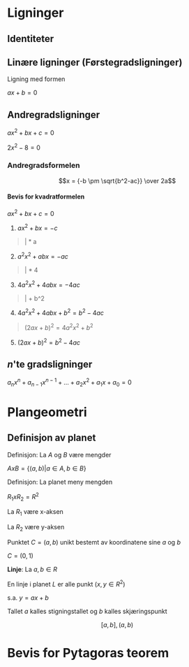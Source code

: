 # Ligninger
## Identiteter
## Linære ligninger (Førstegradsligninger)
Ligning med formen

$ax+b=0$
## Andregradsligninger
$ax^2 + bx + c = 0$

$2x^2 - 8 = 0$

### Andregradsformelen
$$x = {-b \pm \sqrt{b^2-ac}} \over 2a$$

#### Bevis for kvadratformelen
$ax^2 + bx + c = 0$
1. $ax^2 + bx = -c$

> | * a

2. $a^2x^2 + abx = -ac$

> | * 4

3. $4a^2x^2 + 4abx = -4ac$

> | + b^2

4. $4a^2x^2 + 4abx + b^2 = b^2 - 4ac$

> $(2ax + b)^2 = 4a^2x^2 + b^2$

5. $(2ax + b)^2 = b^2 - 4ac$

## _n_'te gradsligninger
$a_nx^n + a_{n-1}x^{n-1} + ... + a_2x^2 + a_1x + a_0 = 0$

# Plangeometri
## Definisjon av planet
Definisjon: La $A$ og $B$ være mengder

$AxB=\{(a,b) | a \in A, b \in B\}$

Definisjon: La planet meny mengden 

$R_1xR_2=R^2$

La $R_1$ være x-aksen

La $R_2$ være y-aksen

Punktet $C = (a,b)$ unikt bestemt av koordinatene sine $a$ og $b$

$C = (0, 1)$

**Linje**: La $a,b \in R$

En linje i planet $L$ er alle punkt $(x,y \in R^2)$

s.a. $y = ax + b$

Tallet $a$ kalles stigningstallet og $b$ kalles skjæringspunkt

$$[a,b], (a,b)$$

# Bevis for Pytagoras teorem

